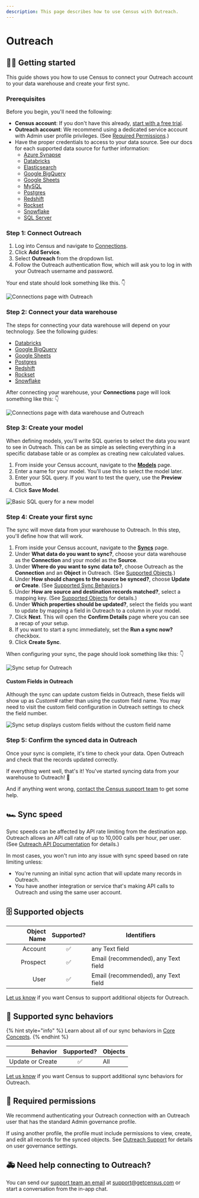 ```yaml
---
description: This page describes how to use Census with Outreach.
---
```


# Outreach

## 🏃‍♀️ Getting started

This guide shows you how to use Census to connect your Outreach account to your data warehouse and create your first sync.

### Prerequisites

Before you begin, you'll need the following:

* **Census account**: If you don't have this already, [start with a free trial](https://app.getcensus.com/).
* **Outreach account**: We recommend using a dedicated service account with Admin user profile privileges. (See [Required Permissions](outreach.md#required-permissions).)
* Have the proper credentials to access to your data source. See our docs for each supported data source for further information:
  * [Azure Synapse](../sources/azure-synapse.md)
  * [Databricks](https://docs.getcensus.com/sources/databricks)
  * [Elasticsearch](https://docs.getcensus.com/sources/elasticsearch)
  * [Google BigQuery](https://docs.getcensus.com/sources/google-bigquery)
  * [Google Sheets](https://docs.getcensus.com/sources/google-sheets)
  * [MySQL](https://docs.getcensus.com/sources/mysql)
  * [Postgres](https://docs.getcensus.com/sources/postgres)
  * [Redshift](https://docs.getcensus.com/sources/redshift)
  * [Rockset](https://docs.getcensus.com/sources/rockset)
  * [Snowflake](https://docs.getcensus.com/sources/snowflake)
  * [SQL Server](https://docs.getcensus.com/sources/sql-server)

### Step 1: Connect Outreach

1. Log into Census and navigate to [Connections](https://app.getcensus.com/connections).
2. Click **Add Service**.
3. Select **Outreach** from the dropdown list.
4. Follow the Outreach authentication flow, which will ask you to log in with your Outreach username and password.

Your end state should look something like this. 👇

![Connections page with Outreach](../.gitbook/assets/202109\_Service\_Connection\_Outreach.png)

### Step 2: Connect your data warehouse

The steps for connecting your data warehouse will depend on your technology. See the following guides:

* [Databricks](https://docs.getcensus.com/sources/databricks)
* [Google BigQuery](https://docs.getcensus.com/sources/google-bigquery)
* [Google Sheets](https://docs.getcensus.com/sources/google-sheets)
* [Postgres](https://docs.getcensus.com/sources/postgres)
* [Redshift](https://docs.getcensus.com/sources/redshift)
* [Rockset](https://docs.getcensus.com/sources/rockset)
* [Snowflake](https://docs.getcensus.com/sources/snowflake)

After connecting your warehouse, your **Connections** page will look something like this: 👇

![Connections page with data warehouse and Outreach](<../.gitbook/assets/202109\_Connections\_Outreach (1) (1) (1).png>)

### Step 3: Create your model

When defining models, you'll write SQL queries to select the data you want to see in Outreach. This can be as simple as selecting everything in a specific database table or as complex as creating new calculated values.

1. From inside your Census account, navigate to the [**Models**](https://app.getcensus.com/models) page.
2. Enter a name for your model. You'll use this to select the model later.
3. Enter your SQL query. If you want to test the query, use the **Preview** button.
4. Click **Save Model**.

![Basic SQL query for a new model](../.gitbook/assets/202109\_Outreach\_Basic\_Model.png)

### Step 4: Create your first sync <a href="#step-4-create-your-first-sync" id="step-4-create-your-first-sync"></a>

The sync will move data from your warehouse to Outreach. In this step, you'll define how that will work.

1. From inside your Census account, navigate to the [**Syncs**](https://app.getcensus.com/syncs) page.
2. Under **What data do you want to sync?**, choose your data warehouse as the **Connection** and your model as the **Source**.
3. Under **Where do you want to sync data to?**, choose Outreach as the **Connection** and an **Object** in Outreach. (See [Supported Objects](outreach.md#supported-objects).)
4. Under **How should changes to the source be synced?**, choose **Update or Create**. (See [Supported Sync Behaviors](outreach.md#supported-sync-behaviors).)
5. Under **How are source and destination records matched?**, select a mapping key. (See [Supported Objects](outreach.md#supported-objects) for details.)
6. Under **Which properties should be updated?**, select the fields you want to update by mapping a field in Outreach to a column in your model.
7. Click **Next**. This will open the **Confirm Details** page where you can see a recap of your setup.
8. If you want to start a sync immediately, set the **Run a sync now?** checkbox.
9. Click **Create Sync**.

When configuring your sync, the page should look something like this: 👇

![Sync setup for Outreach](<../.gitbook/assets/202109\_sync\_details (1).png>)

#### Custom Fields in Outreach

Although the sync can update custom fields in Outreach, these fields will show up as _Custom#_ rather than using the custom field name. You may need to visit the custom field configuration in Outreach settings to check the field number.

![Sync setup displays custom fields without the custom field name](../.gitbook/assets/202110\_Custom\_Fields\_Outreach.png)

### Step 5: Confirm the synced data in Outreach

Once your sync is complete, it's time to check your data. Open Outreach and check that the records updated correctly.

If everything went well, that's it! You've started syncing data from your warehouse to Outreach! 🎉

And if anything went wrong, [contact the Census support team](mailto:support@getcensus.com) to get some help.

## 🏎 Sync speed

Sync speeds can be affected by API rate limiting from the destination app. Outreach allows an API call rate of up to 10,000 calls per hour, per user. (See [Outreach API Documentation](https://api.outreach.io/api/v2/docs) for details.)

In most cases, you won't run into any issue with sync speed based on rate limiting unless:

* You're running an initial sync action that will update many records in Outreach.
* You have another integration or service that's making API calls to Outreach and using the same user account.

## 🗄 Supported objects

| **Object Name** | **Supported?** | **Identifiers**                     |
| --------------: | :------------: | ----------------------------------- |
|         Account |        ✅       | any Text field                      |
|        Prospect |        ✅       | Email (recommended), any Text field |
|            User |        ✅       | Email (recommended), any Text field |

[Let us know](mailto:support@getcensus.com) if you want Census to support additional objects for Outreach.

## 🔄 Supported sync behaviors

{% hint style="info" %}
Learn about all of our sync behaviors in [Core Concepts](../basics/core-concept/#sync-behaviors).
{% endhint %}

|     **Behavior** | **Supported?** | **Objects** |
| ---------------: | :------------: | ----------- |
| Update or Create |        ✅       | All         |

[Let us know](mailto:support@getcensus.com) if you want Census to support additional sync behaviors for Outreach.

## 🔑 Required permissions

We recommend authenticating your Outreach connection with an Outreach user that has the standard Admin governance profile.

If using another profile, the profile must include permissions to view, create, and edit all records for the synced objects. See [Outreach Support](https://support.outreach.io/hc/en-us/articles/219027188-Creating-and-Assigning-Governance-Profiles) for details on user governance settings.

## 🚑 Need help connecting to Outreach?

You can send our [support team an email](mailto:support@getcensus.com) at support@getcensus.com or start a conversation from the in-app chat.
